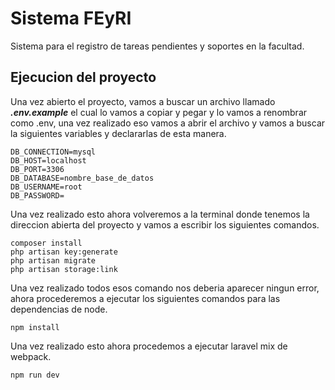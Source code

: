 # Sistema FEyRI
Sistema para el registro de tareas pendientes y soportes en la facultad.
## Ejecucion del proyecto

Una vez abierto el proyecto, vamos a buscar un archivo llamado ***.env.example*** el cual lo vamos a copiar y pegar y lo vamos a renombrar como .env, una vez realizado eso vamos a abrir el archivo y vamos a buscar la siguientes variables y declararlas de esta manera.
```
DB_CONNECTION=mysql
DB_HOST=localhost
DB_PORT=3306
DB_DATABASE=nombre_base_de_datos
DB_USERNAME=root
DB_PASSWORD=
```

Una vez realizado esto ahora volveremos a la terminal donde tenemos la direccion abierta del proyecto y vamos a escribir los siguientes comandos.
```
composer install
php artisan key:generate
php artisan migrate
php artisan storage:link
```

Una vez realizado todos esos comando nos deberia aparecer ningun error, ahora procederemos a ejecutar los siguientes comandos para las dependencias de node.

```
npm install
```

Una vez realizado esto ahora procedemos a ejecutar laravel mix de webpack.
```
npm run dev
```